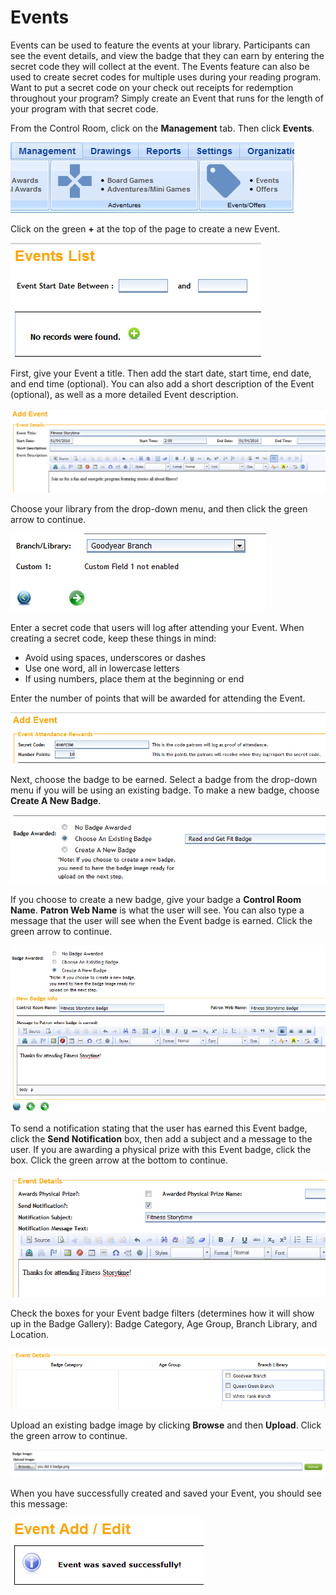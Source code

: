 # Events #

Events can be used to feature the events at your library. Participants can see the event details, and view the badge that they can earn by entering the secret code they will collect at the event. The Events feature can also be used to create secret codes for multiple uses during your reading program. Want to put a secret code on your check out receipts for redemption throughout your program? Simply create an Event that runs for the length of your program with that secret code. 

From the Control Room, click on the **Management** tab. Then click **Events**.

![](_static/events-management.png)

Click on the green **+** at the top of the page to create a new Event.

![](_static/events-new.png)

First, give your Event a title. Then add the start date, start time, end date, and end time (optional). You can also add a short description of the Event (optional), as well as a more detailed Event description.

![](_static/events-name.png)

Choose your library from the drop-down menu, and then click the green arrow to continue.

![](_static/events-branch.png)

Enter a secret code that users will log after attending your Event. When creating a secret code, keep these things in mind:

- Avoid using spaces, underscores or dashes
- Use one word, all in lowercase letters
- If using numbers, place them at the beginning or end

Enter the number of points that will be awarded for attending the Event.
 
![](_static/events-code.png)

Next, choose the badge to be earned. Select a badge from the drop-down menu if you will be using an existing badge. To make a new badge, choose **Create A New Badge**.

![](_static/events-existing-badge.png)

If you choose to create a new badge, give your badge a **Control Room Name**. **Patron Web Name** is what the user will see. You can also type a message that the user will see when the Event badge is earned. Click the green arrow to continue.

![](_static/events-new-badge.png)

To send a notification stating that the user has earned this Event badge, click the **Send Notification** box, then add a subject and a message to the user. If you are awarding a physical prize with this Event badge, click the box.  Click the green arrow at the bottom to continue.

![](_static/events-notification.png)

Check the boxes for your Event badge filters (determines how it will show up in the Badge Gallery): Badge Category, Age Group, Branch Library, and Location.

![](_static/events-filters.png)

Upload an existing badge image by clicking **Browse** and then **Upload**. Click the green arrow to continue.

![](_static/events-upload.png)

When you have successfully created and saved your Event, you should see this message:

![](_static/events-done.png)